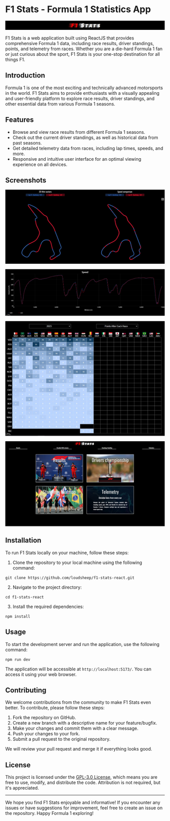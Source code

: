 # F1 Stats - Formula 1 Statistics App

![F1 Stats](https://github.com/loudsheep/f1-stats-react/blob/master/src/assets/f1_stats.jpg)

F1 Stats is a web application built using ReactJS that provides comprehensive Formula 1 data, including race results, driver standings, points, and telemetry from races. Whether you are a die-hard Formula 1 fan or just curious about the sport, F1 Stats is your one-stop destination for all things F1.

## Introduction

Formula 1 is one of the most exciting and technically advanced motorsports in the world. F1 Stats aims to provide enthusiasts with a visually appealing and user-friendly platform to explore race results, driver standings, and other essential data from various Formula 1 seasons.

## Features

- Browse and view race results from different Formula 1 seasons.
- Check out the current driver standings, as well as historical data from past seasons.
- Get detailed telemetry data from races, including lap times, speeds, and more.
- Responsive and intuitive user interface for an optimal viewing experience on all devices.

## Screenshots

![Screenshot 1](https://github.com/loudsheep/f1-stats-react/blob/master/src/assets/screen1.jpg)

![Screenshot 2](https://github.com/loudsheep/f1-stats-react/blob/master/src/assets/screen2.png)

![Screenshot 3](https://github.com/loudsheep/f1-stats-react/blob/master/src/assets/screen3.jpg)

![Screenshot 4](https://github.com/loudsheep/f1-stats-react/blob/master/src/assets/screen4.jpg)

## Installation

To run F1 Stats locally on your machine, follow these steps:

1. Clone the repository to your local machine using the following command:

```
git clone https://github.com/loudsheep/f1-stats-react.git
```

2. Navigate to the project directory:

```
cd f1-stats-react
```

3. Install the required dependencies:

```
npm install
```

## Usage

To start the development server and run the application, use the following command:

```
npm run dev
```

The application will be accessible at `http://localhost:5173/`. You can access it using your web browser.

## Contributing

We welcome contributions from the community to make F1 Stats even better. To contribute, please follow these steps:

1. Fork the repository on GitHub.
2. Create a new branch with a descriptive name for your feature/bugfix.
3. Make your changes and commit them with a clear message.
4. Push your changes to your fork.
5. Submit a pull request to the original repository.

We will review your pull request and merge it if everything looks good.

## License

This project is licensed under the [GPL-3.0 License](LICENSE), which means you are free to use, modify, and distribute the code. Attribution is not required, but it's appreciated.

---

We hope you find F1 Stats enjoyable and informative! If you encounter any issues or have suggestions for improvement, feel free to create an issue on the repository. Happy Formula 1 exploring!